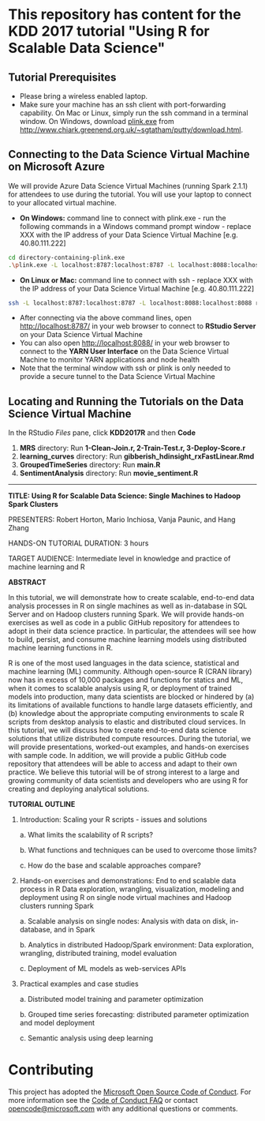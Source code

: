 # This repository has content for the KDD 2017 tutorial "Using R for Scalable Data Science"

## Tutorial Prerequisites
* Please bring a wireless enabled laptop.
* Make sure your machine has an ssh client with port-forwarding capability. On Mac or Linux, simply run the ssh command in a terminal window.
On Windows, download [plink.exe](https://the.earth.li/~sgtatham/putty/latest/x86/plink.exe)
from http://www.chiark.greenend.org.uk/~sgtatham/putty/download.html.

## Connecting to the Data Science Virtual Machine on Microsoft Azure
We will provide Azure Data Science Virtual Machines (running Spark 2.1.1) for attendees to use during the tutorial. You will use your laptop to connect to your allocated virtual machine.

* **On Windows:** command line to connect with plink.exe - run the following commands in a Windows command prompt window - replace XXX with the IP address of your Data Science Virtual Machine [e.g. 40.80.111.222]
```bash
cd directory-containing-plink.exe
.\plink.exe -L localhost:8787:localhost:8787 -L localhost:8088:localhost:8088 remoteuser@XXX
```
* **On Linux or Mac:** command line to connect with ssh - replace XXX with the IP address of your Data Science Virtual Machine [e.g. 40.80.111.222]
```bash
ssh -L localhost:8787:localhost:8787 -L localhost:8088:localhost:8088 remoteuser@XXX
```
* After connecting via the above command lines, open [http://localhost:8787/](http://localhost:8787/) in your web browser to connect to **RStudio Server** on your Data Science Virtual Machine<br>
* You can also open [http://localhost:8088/](http://localhost:8088/) in your web browser to connect to the **YARN User Interface** on the Data Science Virtual Machine to monitor YARN applications and node health<br>
* Note that the terminal window with ssh or plink is only needed to provide a secure tunnel to the Data Science Virtual Machine

## Locating and Running the Tutorials on the Data Science Virtual Machine
In the RStudio *Files* pane, click **KDD2017R** and then **Code**
1. **MRS** directory: Run **1-Clean-Join.r, 2-Train-Test.r, 3-Deploy-Score.r**
2. **learning_curves** directory: Run **gibberish_hdinsight_rxFastLinear.Rmd**
3. **GroupedTimeSeries** directory: Run **main.R**
4. **SentimentAnalysis** directory: Run **movie_sentiment.R**

<hr>



**TITLE: Using R for Scalable Data Science: Single Machines to Hadoop Spark Clusters**

PRESENTERS: Robert Horton, Mario Inchiosa, Vanja Paunic, and Hang Zhang

HANDS-ON TUTORIAL DURATION: 3 hours

TARGET AUDIENCE:  Intermediate level in knowledge and practice of machine learning and R

**ABSTRACT**

In this tutorial, we will demonstrate how to create scalable, end-to-end data analysis processes in R on single machines as well as in-database in SQL Server and on Hadoop clusters running Spark. We will provide hands-on exercises as well as code in a public GitHub repository for attendees to adopt in their data science practice. In particular, the attendees will see how to build, persist, and consume machine learning models using distributed machine learning functions in R. 

R is one of the most used languages in the data science, statistical and machine learning (ML) community. Although open-source R (CRAN library) now has in excess of 10,000 packages and functions for statics and ML, when it comes to scalable analysis using R, or deployment of trained models into production, many data scientists are blocked or hindered by (a) its limitations of available functions to handle large datasets efficiently, and (b) knowledge about the appropriate computing environments to scale R scripts from desktop analysis to elastic and distributed cloud services. In this tutorial, we will discuss how to create end-to-end data science solutions that utilize distributed compute resources. During the tutorial, we will provide presentations, worked-out examples, and hands-on exercises with sample code. In addition, we will provide a public GitHub code repository that attendees will be able to access and adapt to their own practice. We believe this tutorial will be of strong interest to a large and growing community of data scientists and developers who are using R for creating and deploying analytical solutions.   

**TUTORIAL OUTLINE**
1.	Introduction: Scaling your R scripts - issues and solutions
    
    a.	What limits the scalability of R scripts?
    
    b.	What functions and techniques can be used to overcome those limits?
    
    c.	How do the base and scalable approaches compare? 

2.	Hands-on exercises and demonstrations: End to end scalable data process in R
Data exploration, wrangling, visualization, modeling and deployment using R on single node virtual machines and Hadoop clusters running Spark

    a.	Scalable analysis on single nodes: Analysis with data on disk, in-database, and in Spark

    b.	Analytics in distributed Hadoop/Spark environment: Data exploration, wrangling, distributed training, model evaluation

    c.	Deployment of ML models as web-services APIs

3.	Practical examples and case studies

    a.	Distributed model training and parameter optimization

    b.	Grouped time series forecasting: distributed parameter optimization and model deployment 

    c.	Semantic analysis using deep learning




# Contributing

This project has adopted the [Microsoft Open Source Code of Conduct](https://opensource.microsoft.com/codeofconduct/). For more information see the [Code of Conduct FAQ](https://opensource.microsoft.com/codeofconduct/faq/) or contact [opencode@microsoft.com](mailto:opencode@microsoft.com) with any additional questions or comments.
